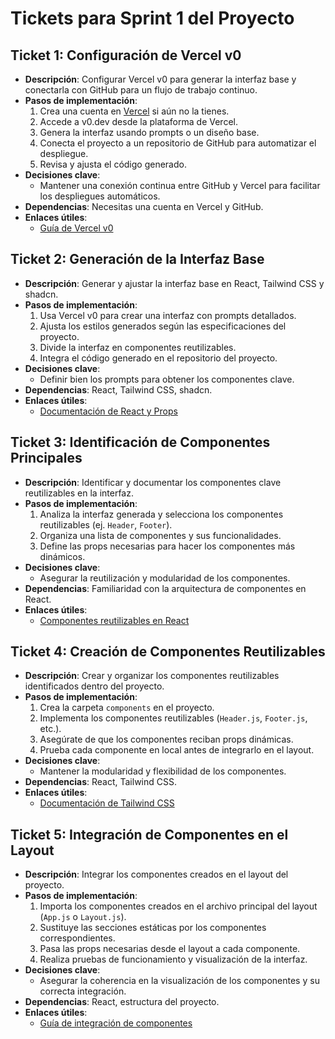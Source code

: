 # Tickets para Sprint 1 del Proyecto

## Ticket 1: Configuración de Vercel v0
- **Descripción**: Configurar Vercel v0 para generar la interfaz base y conectarla con GitHub para un flujo de trabajo continuo.
- **Pasos de implementación**:
  1. Crea una cuenta en [Vercel](https://vercel.com) si aún no la tienes.
  2. Accede a v0.dev desde la plataforma de Vercel.
  3. Genera la interfaz usando prompts o un diseño base.
  4. Conecta el proyecto a un repositorio de GitHub para automatizar el despliegue.
  5. Revisa y ajusta el código generado.
- **Decisiones clave**:
  - Mantener una conexión continua entre GitHub y Vercel para facilitar los despliegues automáticos.
- **Dependencias**: Necesitas una cuenta en Vercel y GitHub.
- **Enlaces útiles**:
  - [Guía de Vercel v0](https://vercel.com/docs)

## Ticket 2: Generación de la Interfaz Base
- **Descripción**: Generar y ajustar la interfaz base en React, Tailwind CSS y shadcn.
- **Pasos de implementación**:
  1. Usa Vercel v0 para crear una interfaz con prompts detallados.
  2. Ajusta los estilos generados según las especificaciones del proyecto.
  3. Divide la interfaz en componentes reutilizables.
  4. Integra el código generado en el repositorio del proyecto.
- **Decisiones clave**:
  - Definir bien los prompts para obtener los componentes clave.
- **Dependencias**: React, Tailwind CSS, shadcn.
- **Enlaces útiles**:
  - [Documentación de React y Props](https://reactjs.org/docs/components-and-props.html)

## Ticket 3: Identificación de Componentes Principales
- **Descripción**: Identificar y documentar los componentes clave reutilizables en la interfaz.
- **Pasos de implementación**:
  1. Analiza la interfaz generada y selecciona los componentes reutilizables (ej. `Header`, `Footer`).
  2. Organiza una lista de componentes y sus funcionalidades.
  3. Define las props necesarias para hacer los componentes más dinámicos.
- **Decisiones clave**:
  - Asegurar la reutilización y modularidad de los componentes.
- **Dependencias**: Familiaridad con la arquitectura de componentes en React.
- **Enlaces útiles**:
  - [Componentes reutilizables en React](https://reactjs.org)

## Ticket 4: Creación de Componentes Reutilizables
- **Descripción**: Crear y organizar los componentes reutilizables identificados dentro del proyecto.
- **Pasos de implementación**:
  1. Crea la carpeta `components` en el proyecto.
  2. Implementa los componentes reutilizables (`Header.js`, `Footer.js`, etc.).
  3. Asegúrate de que los componentes reciban props dinámicas.
  4. Prueba cada componente en local antes de integrarlo en el layout.
- **Decisiones clave**:
  - Mantener la modularidad y flexibilidad de los componentes.
- **Dependencias**: React, Tailwind CSS.
- **Enlaces útiles**:
  - [Documentación de Tailwind CSS](https://tailwindcss.com)

## Ticket 5: Integración de Componentes en el Layout
- **Descripción**: Integrar los componentes creados en el layout del proyecto.
- **Pasos de implementación**:
  1. Importa los componentes creados en el archivo principal del layout (`App.js` o `Layout.js`).
  2. Sustituye las secciones estáticas por los componentes correspondientes.
  3. Pasa las props necesarias desde el layout a cada componente.
  4. Realiza pruebas de funcionamiento y visualización de la interfaz.
- **Decisiones clave**:
  - Asegurar la coherencia en la visualización de los componentes y su correcta integración.
- **Dependencias**: React, estructura del proyecto.
- **Enlaces útiles**:
  - [Guía de integración de componentes](https://dev.to)

